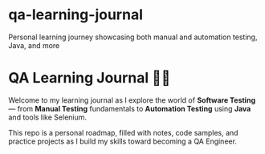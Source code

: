 # qa-learning-journal
Personal learning journey showcasing both manual and automation testing, Java, and more

# QA Learning Journal 🧪📘

Welcome to my learning journal as I explore the world of **Software Testing** — from **Manual Testing** fundamentals to **Automation Testing** using **Java** and tools like Selenium.

This repo is a personal roadmap, filled with notes, code samples, and practice projects as I build my skills toward becoming a QA Engineer.
